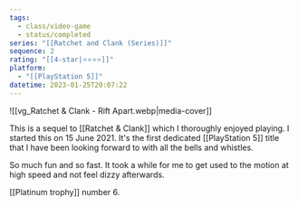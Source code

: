 ```yaml
---
tags:
  - class/video-game
  - status/completed
series: "[[Ratchet and Clank (Series)]]"
sequence: 2
rating: "[[4-star|⭐️⭐️⭐️⭐️]]"
platform:
  - "[[PlayStation 5]]"
datetime: 2023-01-25T20:07:22
---
```

![[vg_Ratchet & Clank - Rift Apart.webp|media-cover]]

This is a sequel to [[Ratchet & Clank]] which I thoroughly enjoyed playing. I started this on 15 June 2021. It's the first dedicated [[PlayStation 5]] title that I have been looking forward to with all the bells and whistles.

So much fun and so fast. It took a while for me to get used to the motion at high speed and not feel dizzy afterwards.

[[Platinum trophy]] number 6.